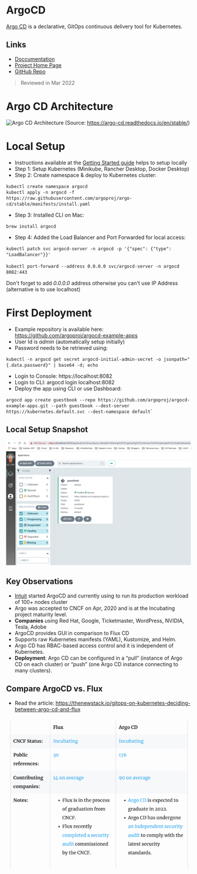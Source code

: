 # ArgoCD

[Argo CD](https://argoproj.github.io/) is a declarative, GitOps continuous delivery tool for Kubernetes.

## Links
- [Doccumentation](https://argo-cd.readthedocs.io/)
- [Project Home Page](https://argoproj.github.io/)
- [GitHub Repo](https://github.com/argoproj/argo-workflows)


> Reviewed in Mar 2022

# Argo CD Architecture

![Argo CD Architecture](https://argo-cd.readthedocs.io/en/stable/assets/argocd_architecture.png)
(Source: https://argo-cd.readthedocs.io/en/stable/)


# Local Setup
- Instructions available at the [Getting Started guide](https://argo-cd.readthedocs.io/en/stable/) helps to setup locally
- Step 1: Setup Kubernetes (Minikube, Rancher Desktop, Docker Desktop)
- Step 2: Create namespace & deploy to Kubernetes cluster:
```
kubectl create namespace argocd
kubectl apply -n argocd -f https://raw.githubusercontent.com/argoproj/argo-cd/stable/manifests/install.yaml
```
- Step 3: Installed CLI on Mac:
```
brew install argocd
```
- Step 4: Added the Load Balancer and Port Forwarded for local access:
```
kubectl patch svc argocd-server -n argocd -p '{"spec": {"type": "LoadBalancer"}}'

kubectl port-forward --address 0.0.0.0 svc/argocd-server -n argocd 8082:443
```
Don't forget to add *0.0.0.0* address otherwise you can't use IP Address (alternative is to use localhost)

# First Deployment
- Example repository is available here: https://github.com/argoproj/argocd-example-apps
- User Id is *admin* (automatically setup initially)
- Password needs to be retrieved using:
```
kubectl -n argocd get secret argocd-initial-admin-secret -o jsonpath="{.data.password}" | base64 -d; echo
```

- Login to Console: https://localhost:8082 
- Login to CLI: argocd login localhost:8082
- Deploy the app using CLI or use Dashboard:
```
argocd app create guestbook --repo https://github.com/argoproj/argocd-example-apps.git --path guestbook --dest-server https://kubernetes.default.svc --dest-namespace default`
```

## Local Setup Snapshot

![Local Dashboard](images/argocd-local.png)

## Key Observations
- [Intuit](https://blog.argoproj.io/introducing-argo-cd-declarative-continuous-delivery-for-kubernetes-da2a73a780cd) started ArgoCD and currently using to run its production workload of 100+ nodes cluster
- Argo was accepted to CNCF on Apr, 2020 and is at the Incubating project maturity level.
- **Companies** using Red Hat, Google, Ticketmaster, WordPress, NVIDIA, Tesla, Adobe
- ArgoCD provides GUI in comparison to Flux CD
- Supports raw Kubernetes manifests (YAML), Kustomize, and Helm.
- Argo CD has RBAC-based access control and it is independent of Kubernetes.
- **Deployment**: Argo CD can be configured in a “pull” (instance of Argo CD on each cluster) or “push” (one Argo CD instance connecting to many clusters).

## Compare ArgoCD vs. Flux
- Read the article: https://thenewstack.io/gitops-on-kubernetes-deciding-between-argo-cd-and-flux

![ArgoCD vs. Flux](images/ArgoCD-flux.png)